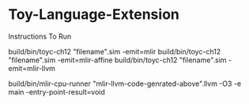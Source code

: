 # Toy-Language-Extension

Instructions To Run

build/bin/toyc-ch12 "filename".sim -emit=mlir
build/bin/toyc-ch12 "filename".sim -emit=mlir-affine
build/bin/toyc-ch12 "filename".sim -emit=mlir-llvm

build/bin/mlir-cpu-runner "mlir-llvm-code-genrated-above".llvm -O3 -e main -entry-point-result=void

